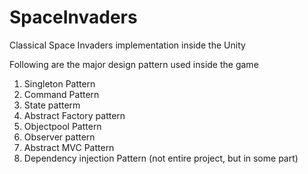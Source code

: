 # SpaceInvaders
Classical Space Invaders implementation inside the Unity

Following are the major design pattern used inside the game
1. Singleton Pattern
2. Command Pattern
3. State patterm
4. Abstract Factory pattern
5. Objectpool Pattern
6. Observer pattern
7. Abstract MVC Pattern
8. Dependency injection Pattern (not entire project, but in some part)
